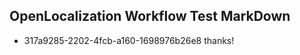 ## OpenLocalization Workflow Test MarkDown
* 317a9285-2202-4fcb-a160-1698976b26e8 
thanks!<!--HONumber=Mar16_HO3-->
